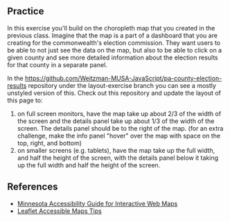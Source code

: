 ## Practice

In this exercise you'll build on the choropleth map that you created in the previous class. Imagine that the map is a part of a dashboard that you are creating for the commonwealth's election commission. They want users to be able to not just see the data on the map, but also to be able to click on a given county and see more detailed information about the election results for that county in a separate panel.

In the https://github.com/Weitzman-MUSA-JavaScript/pa-county-election-results repository under the layout-exercise branch you can see a mostly unstyled version of this. Check out this repository and update the layout of this page to:

1. on full screen monitors, have the map take up about 2/3 of the width of the screen and the details panel take up about 1/3 of the width of the screen. The details panel should be to the right of the map. (for an extra challenge, make the info panel "hover" over the map with space on the top, right, and bottom)
2. on smaller screens (e.g. tablets), have the map take up the full width, and half the height of the screen, with the details panel below it taking up the full width and half the height of the screen.

## References

- [Minnesota Accessibility Guide for Interactive Web Maps](https://mn.gov/mnit/assets/Accessibility%20Guide%20for%20Interactive%20Web%20Maps_tcm38-403564.pdf)
- [Leaflet Accessible Maps Tips](https://leafletjs.com/examples/accessibility/)